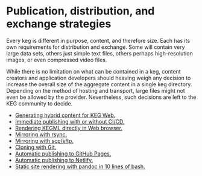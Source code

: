 # Publication, distribution, and exchange strategies

Every keg is different in purpose, content, and therefore size. Each has its own requirements for distribution and exchange. Some will contain very large data sets, others just simple text files, others perhaps high-resolution images, or even compressed video files.

While there is no limitation on what can be contained in a keg, content creators and application developers should heaving weigh any decision to increase the overall size of the aggregate content in a single keg directory. Depending on the method of hosting and transport, large files might not even be allowed by the provider. Nevertheless, such decisions are left to the KEG community to decide.

* [Generating hybrid content for KEG Web.](/0?L)
* [Immediate publishing with or without CI/CD.](/0?L)
* [Rendering KEGML directly in Web browser.](/0?L)
* [Mirroring with rsync.](/0?L)
* [Mirroring with scp/sftp.](/0?L)
* [Cloning with Git.](/0?L)
* [Automatic publishing to GitHub Pages.](/0?L)
* [Automatic publishing to Netlify.](/0?L)
* [Static site rendering with pandoc in 10 lines of bash.](/0?I)
